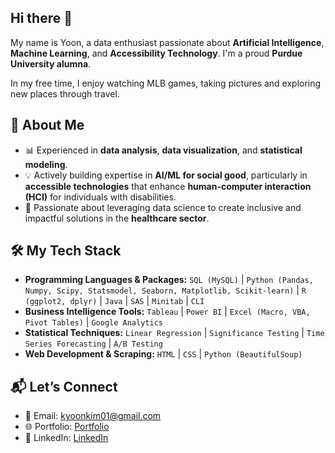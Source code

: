 ## Hi there 👋

My name is Yoon, a data enthusiast passionate about **Artificial Intelligence**, **Machine Learning**, and **Accessibility Technology**. I'm a proud **Purdue University alumna**.

In my free time, I enjoy watching MLB games, taking pictures and exploring new places through travel. 

## 🌟 About Me
- 📊 Experienced in **data analysis**, **data visualization**, and **statistical modeling**.
- 💡 Actively building expertise in **AI/ML for social good**, particularly in **accessible technologies** that enhance **human-computer interaction (HCI)** for individuals with disabilities.
- 🚀 Passionate about leveraging data science to create inclusive and impactful solutions in the **healthcare sector**.

## 🛠️ My Tech Stack
- **Programming Languages & Packages:** `SQL (MySQL)` | `Python (Pandas, Numpy, Scipy, Statsmodel, Seaborn, Matplotlib, Scikit-learn)` | `R (ggplot2, dplyr)` | `Java` | `SAS` | `Minitab` | `CLI`
- **Business Intelligence Tools:** `Tableau` | `Power BI` | `Excel (Macro, VBA, Pivot Tables)` | `Google Analytics`
- **Statistical Techniques:** `Linear Regression` | `Significance Testing` | `Time Series Forecasting` | `A/B Testing`
- **Web Development & Scraping:** `HTML` | `CSS` | `Python (BeautifulSoup)`

## 📬 Let’s Connect
- 💌 Email: [kyoonkim01@gmail.com](mailto:kyoonkim01@gmail.com)  
- 🌐 Portfolio: [Portfolio](https://kyeungyoonkim.github.io)
- 💬 LinkedIn: [LinkedIn](https://www.linkedin.com/in/kyoonkim)

<!--
**kyeungyoonkim/kyeungyoonkim** is a ✨ _special_ ✨ repository because its `README.md` (this file) appears on your GitHub profile.

Here are some ideas to get you started:

- 🔭 I’m currently working on ...
- 🌱 I’m currently learning ...
- 👯 I’m looking to collaborate on ...
- 🤔 I’m looking for help with ...
- 💬 Ask me about ...
- 📫 How to reach me: ...
- 😄 Pronouns: ...
- ⚡ Fun fact: ...
## 🌱 Currently Learning

* **Certifications:** Preparing for **SOA Exam P (Probability)**
* **Deep Learning:** `PyTorch` | `TensorFlow` | `Keras`
* **NLP:** `Hugging Face Transformers` | `spaCy`
* **MLOps:** `Docker` | `Flask` / `FastAPI`
* **Big Data:** `Apache Spark (PySpark)`
-->
